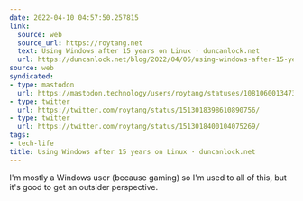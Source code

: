 ```yaml
---
date: 2022-04-10 04:57:50.257815
link:
  source: web
  source_url: https://roytang.net
  text: Using Windows after 15 years on Linux · duncanlock.net
  url: https://duncanlock.net/blog/2022/04/06/using-windows-after-15-years-on-linux/
source: web
syndicated:
- type: mastodon
  url: https://mastodon.technology/users/roytang/statuses/108106001347304286
- type: twitter
  url: https://twitter.com/roytang/status/1513018398610890756/
- type: twitter
  url: https://twitter.com/roytang/status/1513018400104075269/
tags:
- tech-life
title: Using Windows after 15 years on Linux · duncanlock.net
---
```


I'm mostly a Windows user (because gaming) so I'm used to all of this, but it's good to get an outsider perspective.
